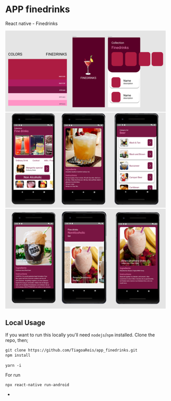 # APP finedrinks
React native - Finedrinks 

![image](https://github.com/TiagoaReis/app_finedrinks/blob/master/assets/images/project/01.png)
![image](https://github.com/TiagoaReis/app_finedrinks/blob/master/assets/images/project/04.png)
![image](https://github.com/TiagoaReis/app_finedrinks/blob/master/assets/images/project/03.png)

## Local Usage

If you want to run this locally you'll need `nodejs`/`npm` installed. Clone the repo, then;

```
git clone https://github.com/TiagoaReis/app_finedrinks.git
npm install

yarn -i
```

For run

```
npx react-native run-android
```

-
